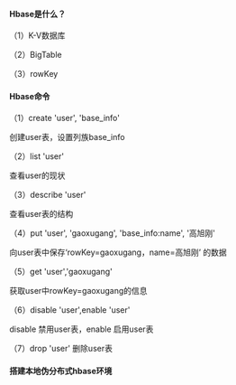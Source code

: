 #### **Hbase是什么？**

（1）K-V数据库

（2）BigTable

（3）rowKey

#### **Hbase命令**

（1）create 'user', 'base_info' 

创建user表，设置列族base_info

（2）list 'user'

查看user的现状

（3）describe 'user'

查看user表的结构

（4）put 'user', 'gaoxugang', 'base_info:name', '高旭刚'

向user表中保存‘rowKey=gaoxugang，name=高旭刚’ 的数据

（5）get 'user','gaoxugang'

获取user中rowKey=gaoxugang的信息

（6）disable 'user',enable 'user'

disable 禁用user表，enable 启用user表

（7）drop 'user'  删除user表

#### 搭建本地伪分布式hbase环境